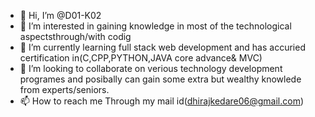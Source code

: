 - 👋 Hi, I’m @D01-K02
- 👀 I’m interested in gaining knowledge in most of the technological aspectsthrough/with codig
- 🌱 I’m currently learning full stack web development and has accuried certification in(C,CPP,PYTHON,JAVA core advance& MVC)
- 💞️ I’m looking to collaborate on verious technology development programes and posibally can gain some extra but wealthy knowlede from experts/seniors.
- 📫 How to reach me Through my mail id(dhirajkedare06@gmail.com)

<!---
D01-K02/D01-K02 is a ✨ special ✨ repository because its `README.md` (this file) appears on your GitHub profile.
You can click the Preview link to take a look at your changes.
--->
